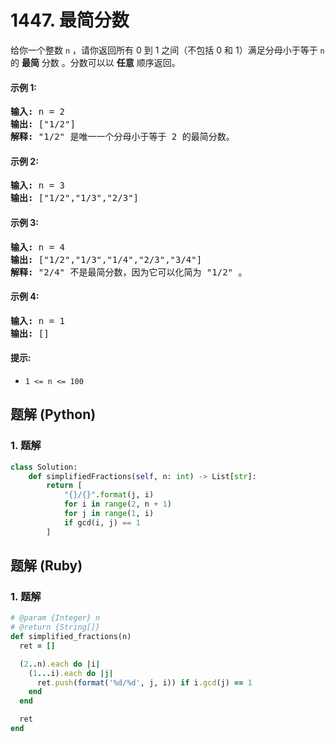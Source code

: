 # 1447. 最简分数
给你一个整数 `n` ，请你返回所有 0 到 1 之间（不包括 0 和 1）满足分母小于等于  `n` 的 **最简** 分数 。分数可以以 **任意** 顺序返回。

#### 示例 1:
<pre>
<strong>输入:</strong> n = 2
<strong>输出:</strong> ["1/2"]
<strong>解释:</strong> "1/2" 是唯一一个分母小于等于 2 的最简分数。
</pre>

#### 示例 2:
<pre>
<strong>输入:</strong> n = 3
<strong>输出:</strong> ["1/2","1/3","2/3"]
</pre>

#### 示例 3:
<pre>
<strong>输入:</strong> n = 4
<strong>输出:</strong> ["1/2","1/3","1/4","2/3","3/4"]
<strong>解释:</strong> "2/4" 不是最简分数，因为它可以化简为 "1/2" 。
</pre>

#### 示例 4:
<pre>
<strong>输入:</strong> n = 1
<strong>输出:</strong> []
</pre>

#### 提示:
* `1 <= n <= 100`

## 题解 (Python)

### 1. 题解
```Python
class Solution:
    def simplifiedFractions(self, n: int) -> List[str]:
        return [
            "{}/{}".format(j, i)
            for i in range(2, n + 1)
            for j in range(1, i)
            if gcd(i, j) == 1
        ]
```

## 题解 (Ruby)

### 1. 题解
```Ruby
# @param {Integer} n
# @return {String[]}
def simplified_fractions(n)
  ret = []

  (2..n).each do |i|
    (1...i).each do |j|
      ret.push(format('%d/%d', j, i)) if i.gcd(j) == 1
    end
  end

  ret
end
```
